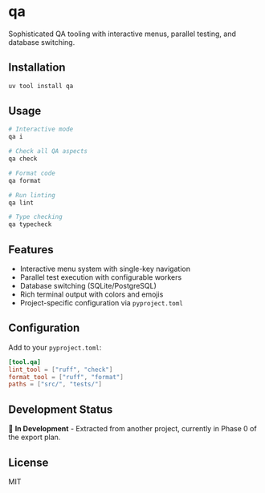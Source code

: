 # qa

Sophisticated QA tooling with interactive menus, parallel testing, and database switching.

## Installation

```bash
uv tool install qa
```

## Usage

```bash
# Interactive mode
qa i

# Check all QA aspects
qa check

# Format code
qa format

# Run linting
qa lint

# Type checking
qa typecheck
```

## Features

- Interactive menu system with single-key navigation
- Parallel test execution with configurable workers
- Database switching (SQLite/PostgreSQL)
- Rich terminal output with colors and emojis
- Project-specific configuration via `pyproject.toml`

## Configuration

Add to your `pyproject.toml`:

```toml
[tool.qa]
lint_tool = ["ruff", "check"]
format_tool = ["ruff", "format"]
paths = ["src/", "tests/"]
```

## Development Status

🚧 **In Development** - Extracted from another project, currently in Phase 0 of the export plan.

## License

MIT